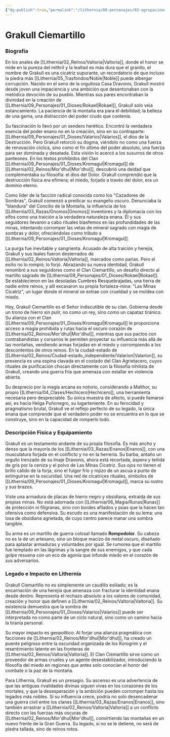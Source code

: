 ```yaml
---
{"dg-publish":true,"permalink":"/lithernia/09-personajes/03-agrupaciones/clan-ciemartillo/grakull-ciemartillo/","tags":["lithernia","personajes","Clan Ciemartillo","Valtoria","Mor'dhul","Enano","Antagonista"]}
---
```


# Grakull Ciemartillo

### Biografía

En los anales de [[Lithernia/02_Reinos/Valtoria\|Valtoria]], donde el honor se mide en la pureza del mithril y la lealtad es más dura que el granito, el nombre de Grakull es una cicatriz supurante, un recordatorio de que incluso la piedra más [[Lithernia/05_Trasfondos/Noble\|Noble]] puede albergar corrupción. Nacido en el seno de la orgullosa Casa Dravonis, Grakull mostró desde joven una impaciencia y una ambición que desentonaban con la metódica devoción de su pueblo. Mientras sus pares encontraban la divinidad en la creación de [[Lithernia/09_Personajes/01_Dioses/Rokael\|Rokael]], Grakull solo veía estancamiento. La paciencia de la montaña era para él debilidad; la belleza de una gema, una distracción del poder crudo que contenía.

Su fascinación lo llevó por un sendero herético. Encontró la verdadera esencia del poder enano no en la creación, sino en su contraparte: [[Lithernia/09_Personajes/01_Dioses/Valarios\|Valarios]], el dios de la Destrucción. Pero Grakull retorció su dogma, viéndolo no como una fuerza de renovación cíclica, sino como el fin último del poder absoluto, una fuerza para ser dominada y desatada. Esta visión lo acercó a los susurros de otros panteones. En los textos prohibidos del Clan [[Lithernia/09_Personajes/01_Dioses/Kromagul\|Kromagul]] de [[Lithernia/02_Reinos/Mor'dhul\|Mor'dhul]], descubrió una deidad que complementaba su filosofía: el dios del Dolor. Grakull comprendió que la destrucción física era efímera; el miedo, forjado a través del dolor, era un dominio eterno.

Como líder de la facción radical conocida como los "Cazadores de Sombras", Grakull comenzó a predicar su evangelio oscuro. Denunciaba la "blandura" del Concilio de la Montaña, la influencia de los [[Lithernia/03_Razas/Gnomos\|Gnomos]] inventores y la diplomacia con los elfos como una traición a la verdadera naturaleza enana. Él y sus seguidores llevaron a cabo rituales blasfemos en las profundidades de las minas, intentando corromper las vetas de mineral sagrado con magia de sombras y dolor, ofreciéndolas como tributo a [[Lithernia/09_Personajes/01_Dioses/Kromagul\|Kromagul]].

La purga fue inevitable y sangrienta. Acusado de alta traición y herejía, Grakull y sus leales fueron desterrados de [[Lithernia/02_Reinos/Valtoria\|Valtoria]], marcados como parias. Pero el exilio no lo rompió; lo forjó. Abrazando su nueva identidad, Grakull renombró a sus seguidores como el Clan Ciemartillo, un desafío directo al martillo sagrado de [[Lithernia/09_Personajes/01_Dioses/Rokael\|Rokael]]. Se establecieron en las desoladas Cumbres Resquebrajadas, una tierra de nadie entre reinos, y allí excavaron su propia fortaleza-mina: "Las Minas Cicatriz", un lugar donde el mineral se extrae con crueldad y se moldea con miedo.

Hoy, Grakull Ciemartillo es el Señor indiscutible de su clan. Gobierna desde un trono de hierro sin pulir, no como un rey, sino como un capataz tiránico. Su alianza con el Clan [[Lithernia/09_Personajes/01_Dioses/Kromagul\|Kromagul]] le proporciona acceso a magia prohibida y rutas hacia el oscuro corazón de [[Lithernia/02_Reinos/Mor'dhul\|Mor'dhul]], mientras que sus pactos con contrabandistas y corsarios le permiten proyectar su influencia más allá de las montañas, vendiendo armas forjadas en el miedo y corrompiendo a los descontentos de otros reinos. En la ciudad-estado de [[Lithernia/02_Reinos/Ciudad-estado_independiente/Valarion\|Valarion]], su presencia es una espina clavada en el costado del Clan Agrietacero, cuyos rituales de purificación chocan directamente con la filosofía nihilista de Grakull, creando una guerra fría que amenaza con estallar en violencia abierta.

Su desprecio por la magia arcana es notorio, considerando a Malthor, su propio [[Lithernia/04_Clases/Hechicero\|Hechicero]], una herramienta necesaria pero despreciable. Su única muestra de afecto, si puede llamarse así, es hacia Helga Puñonegro, su lugarteniente. En su ferocidad y pragmatismo brutal, Grakull ve el reflejo perfecto de su legado, la única enana que comprende que el verdadero poder no se encuentra en lo que se construye, sino en la capacidad de romperlo todo.

### Descripción Física y Equipamiento

Grakull es un testamento andante de su propia filosofía. Es más ancho y denso que la mayoría de los [[Lithernia/03_Razas/Enanos\|Enanos]], con una musculatura forjada en el conflicto y no en la herrería. Su barba, antaño un orgullo trenzado de su linaje Dravonis, ahora está recortada, áspera y teñida de gris por la ceniza y el polvo de Las Minas Cicatriz. Sus ojos no tienen el brillo cálido de la forja, sino el fulgor frío y rojizo de un ascua a punto de extinguirse en la oscuridad. Una red de cicatrices rituales, símbolos de [[Lithernia/09_Personajes/01_Dioses/Kromagul\|Kromagul]], marca su rostro y sus brazos.

Viste una armadura de placas de hierro negro y obsidiana, extraída de sus propias minas. No está adornada con [[Lithernia/06_Magia/Runas\|Runas]] de protección ni filigranas, sino con bordes afilados y púas que la hacen tan ofensiva como defensiva. Su escudo es una manifestación de su lema: una losa de obsidiana agrietada, de cuyo centro parece manar una sombra tangible.

Su arma es un martillo de guerra colosal llamado **Rompedolor**. Su cabeza no es la de un artesano, sino un bloque macizo de metal oscuro, diseñado para aplastar armaduras y voluntades por igual. Se rumorea que el martillo fue templado en las lágrimas y la sangre de sus enemigos, y que cada golpe resuena con un eco de agonía que infunde miedo en el corazón de sus adversarios.

### Legado e Impacto en Lithernia

Grakull Ciemartillo no es simplemente un caudillo exiliado; es la encarnación de una herejía que amenaza con fracturar la identidad enana desde dentro. Representa el rechazo absoluto a los valores de comunidad, creación y honor que definen a [[Lithernia/02_Reinos/Valtoria\|Valtoria]]. Su existencia demuestra que la sombra de [[Lithernia/09_Personajes/01_Dioses/Valarios\|Valarios]] puede ser interpretada no como parte de un ciclo natural, sino como un camino hacia la tiranía personal.

Su mayor impacto es geopolítico. Al forjar una alianza pragmática con facciones de [[Lithernia/02_Reinos/Mor'dhul\|Mor'dhul]], ha creado un puente peligroso entre la oscuridad organizada de los Korogrim y el resentimiento latente en las fronteras de [[Lithernia/02_Reinos/Valtoria\|Valtoria]]. El Clan Ciemartillo sirve como un proveedor de armas crueles y un agente desestabilizador, introduciendo la filosofía del miedo en regiones que antes solo conocían el honor del combate o la paz de la montaña.

Para Lithernia, Grakull es un presagio. Su ascenso es una advertencia de que las antiguas rivalidades divinas siguen vivas en los corazones de los mortales, y que la desesperación y la ambición pueden corromper hasta los legados más nobles. Si su influencia crece, podría no solo desencadenar una guerra civil entre los clanes [[Lithernia/03_Razas/Enanos\|Enanos]], sino también arrastrar a [[Lithernia/02_Reinos/Valtoria\|Valtoria]] a un conflicto directo con las fuerzas más oscuras de [[Lithernia/02_Reinos/Mor'dhul\|Mor'dhul]], convirtiendo las montañas en un nuevo frente de la Gran Guerra. Su legado, si no se le detiene, no será de piedra tallada, sino de reinos rotos.
